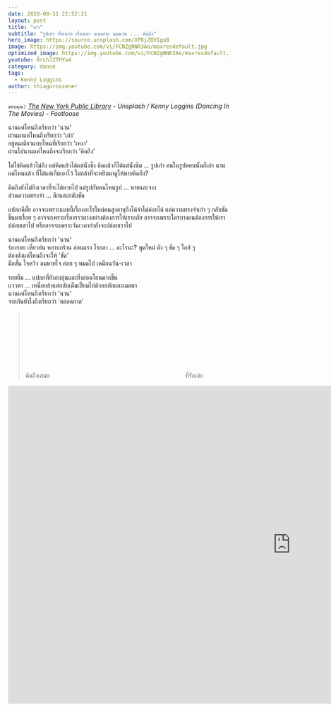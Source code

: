 ```yaml
---
date: 2020-08-31 22:52:21
layout: post
title: "เก่า"
subtitle: "รูปเก่า เรื่องเก่า เรื่องเล่า นานมาก นมนาน ... คิดถึง"
hero_image: https://source.unsplash.com/XPKjZ0VIgu8
image: https://img.youtube.com/vi/FCNZgNNR3Ao/maxresdefault.jpg
optimized_image: https://img.youtube.com/vi/FCNZgNNR3Ao/maxresdefault.jpg
youtube: 0rLhJZTHYo4
category: dance
tags:
  - Kenny Loggins
author: thiagorossener
---
```

`ขอบคุณ:` *[The New York Public Library](https://unsplash.com/@nypl) - Unsplash / Kenny Loggins (Dancing In The Movies) - Footloose*

นานแค่ไหนถึงเรียกว่า 'นาน'\
ผ่านมาแค่ไหนถึงเรียกว่า 'เก่า'\
อยู่คนเดียวแบบไหนที่เรียกว่า 'เหงา'\
ผ่านไปนานแค่ไหนถึงจะเรียกว่า 'คิดถึง'

ไม่ใช่คิดแล้วไม่ถึง แต่คิดแล้วได้แต่นั่งซึ้ง คิดแล้วก็ได้แต่นั่งซึม ... รูปเก่า คนในรูปตอนนั้นก็เก่า นานแค่ไหนแล้ว ที่ได้แต่เก็บเอาไว้ ไม่กล้าที่จะหยิบมาดูให้หายคิดถึง?

คิดถึงยังไม่ถึงเวลาที่จะได้หายไป แต่รูปกับคนไหนรูป ... หายและจาง\
ส่วนความทรงจำ ... ลึกและกลับชัด

แปลกดีมั๊ย อาจจะเพราะแบบนี้เรื่องอะไรใหม่คนสูงอายุถึงได้จำไม่ค่อยได้ แต่ความทรงจำเก่า ๆ กลับชัดขึ้นมาเรื่อย ๆ อาจจะเพราะเรื่องราวบางอย่างต้องการให้เราอภัย อาจจะเพราะใครบางคนต้องการให้เราปล่อยเขาไป หรืออาจจะเพราะวันเวลากำลังจะปล่อยเราไป

นานแค่ไหนถึงเรียกว่า 'นาน'\
ร่องรอย เหี่ยวย่น หยาบกร้าน อ่อนแรง โรยลา ... อะไรนะ? พูดใหม่ ดัง ๆ ชัด ๆ ใกล้ ๆ\
ต้องดังแค่ไหนถึงจะให้ 'ชัด'\
มือสั่น ใจหวิว ลมหายใจ ค่อย ๆ หมดไป เหมือนวัน-เวลา

รอยยิ้ม ... แปลกที่ยังอบอุ่นและยิ่งอ่อนโยนมากขึ้น\
แววตา ... เหนื่อยล้าแต่กลับเต็มเปี่ยมไปด้วยอภัยและเมตตา\
นานแค่ไหนถึงเรียกว่า 'นาน'\
จากกันยังไงถึงเรียกว่า 'ตลอดกาล'
> คิดถึงเสมอ <svg class="love"><use xlink:href="#icon-heart"></use></svg> ที่รักเอ๋ย

<iframe width="1280" height="720" src="https://www.youtube.com/embed/" frameborder="0" allow="accelerometer; autoplay; clipboard-write; encrypted-media; gyroscope; picture-in-picture" allowfullscreen></iframe>
